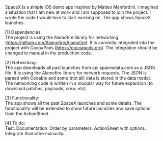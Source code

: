 SpaceX is a simple iOS demo app inspired by Matteo Manferdini. I imagined a situation that I am new at work and I am supposed to join the project. I wrote the code I would love to start working on. The app shows SpaceX launches.

[1] Dependencies:  
The project is using the Alamofire library for networking (https://github.com/Alamofire/Alamofire). It is currently integrated into the project with CocoaPods (https://cocoapods.org). The integration should be changed to manual in the production code. 

[2] Networking:  
The app downloads all past launches from api.spacexdata.com as a JSON file. It is using the Alamofire library for network requests. The JSON is parsed with Codable and some (not all) data is stored in the data model. The networking code is written in a modular way for future expansion (to download patches, payloads, crew, etc).

[3] Functionality:  
The app shows all the past SpaceX launches and some details. The functionality will be extended to show future launches and save options from the ActionSheet.

[4] To do:  
Test. Documentation. Order by parameters. ActionSheet with options. Integrate Alamofire manually.
